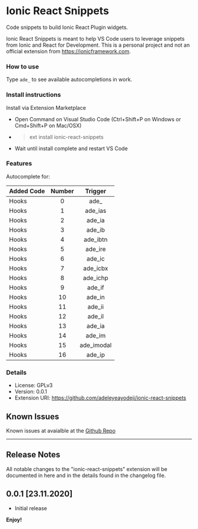 # Ionic React Snippets

Code snippets to build Ionic React Plugin widgets.

Ionic React Snippets is meant to help VS Code users to leverage snippets from Ionic and React for Development. This is a personal project and not an official extension from https://ionicframework.com.

<!-- ![Demo](images/elementor-work.gif) -->

### How to use

Type `ade_` to see available autocompletions in work.

### Install instructions

Install via Extension Marketplace

- Open Command on Visual Studio Code (Ctrl+Shift+P on Windows or Cmd+Shift+P on Mac/OSX)
- > ext install ionic-react-snippets
- Wait until install complete and restart VS Code

### Features

Autocomplete for:

| Added Code | Number |  Trigger   |
| ---------- | :----: | :--------: |
| Hooks      |   0    |   ade\_    |
| Hooks      |   1    |  ade_ias   |
| Hooks      |   2    |   ade_ia   |
| Hooks      |   3    |   ade_ib   |
| Hooks      |   4    |  ade_ibtn  |
| Hooks      |   5    |  ade_ire   |
| Hooks      |   6    |   ade_ic   |
| Hooks      |   7    |  ade_icbx  |
| Hooks      |   8    |  ade_ichp  |
| Hooks      |   9    |   ade_if   |
| Hooks      |   10   |   ade_in   |
| Hooks      |   11   |   ade_ii   |
| Hooks      |   12   |   ade_il   |
| Hooks      |   13   |   ade_ia   |
| Hooks      |   14   |   ade_im   |
| Hooks      |   15   | ade_imodal |
| Hooks      |   16   |   ade_ip   |

### Details

- License: GPLv3
- Version: 0.0.1
- Extension URI: https://github.com/adeleyeayodeji/ionic-react-snippets

## Known Issues

Known issues at avaialble at the [Github Repo](https://github.com/adeleyeayodeji/ionic-react-snippets/issues)

---

## Release Notes

All notable changes to the "ionic-react-snippets" extension will be documented in here and in the details found in the changelog file.

## 0.0.1 [23.11.2020]

- Initial release

**Enjoy!**
